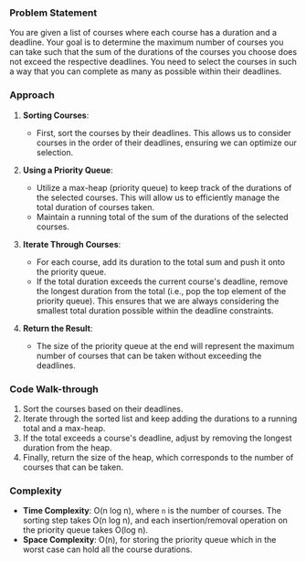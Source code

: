 ### Problem Statement
You are given a list of courses where each course has a duration and a deadline. Your goal is to determine the maximum number of courses you can take such that the sum of the durations of the courses you choose does not exceed the respective deadlines. You need to select the courses in such a way that you can complete as many as possible within their deadlines.

### Approach
1. **Sorting Courses**:
   - First, sort the courses by their deadlines. This allows us to consider courses in the order of their deadlines, ensuring we can optimize our selection.

2. **Using a Priority Queue**:
   - Utilize a max-heap (priority queue) to keep track of the durations of the selected courses. This will allow us to efficiently manage the total duration of courses taken.
   - Maintain a running total of the sum of the durations of the selected courses.

3. **Iterate Through Courses**:
   - For each course, add its duration to the total sum and push it onto the priority queue.
   - If the total duration exceeds the current course's deadline, remove the longest duration from the total (i.e., pop the top element of the priority queue). This ensures that we are always considering the smallest total duration possible within the deadline constraints.

4. **Return the Result**:
   - The size of the priority queue at the end will represent the maximum number of courses that can be taken without exceeding the deadlines.

### Code Walk-through
1. Sort the courses based on their deadlines.
2. Iterate through the sorted list and keep adding the durations to a running total and a max-heap.
3. If the total exceeds a course's deadline, adjust by removing the longest duration from the heap.
4. Finally, return the size of the heap, which corresponds to the number of courses that can be taken.

### Complexity
- **Time Complexity**: O(n log n), where `n` is the number of courses. The sorting step takes O(n log n), and each insertion/removal operation on the priority queue takes O(log n).
- **Space Complexity**: O(n), for storing the priority queue which in the worst case can hold all the course durations.
